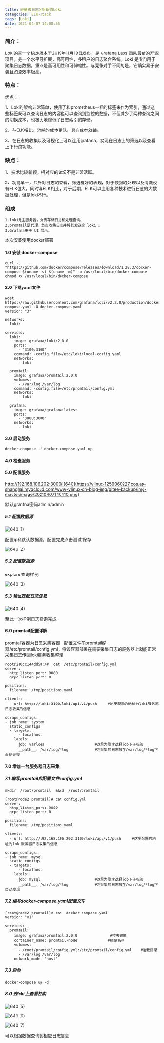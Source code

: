 ```yaml
---
title: 轻量级日志分析新秀Loki
categories: ELK-stack
tags: [Loki]
date: 2021-04-07 14:08:55
---
```

### 简介：

Loki的第一个稳定版本于2019年11月19日发布，是 Grafana Labs 团队最新的开源项目，是一个水平可扩展，高可用性，多租户的日志聚合系统。Loki 是专门用于聚集日志数据，重点是高可用性和可伸缩性。与竞争对手不同的是，它确实易于安装且资源效率极高。

### 特点：

优点：

1、Loki的架构非常简单，使用了和prometheus一样的标签来作为索引，通过这些标签既可以查询日志的内容也可以查询到监控的数据，不但减少了两种查询之间的切换成本，也极大地降低了日志索引的存储。

2、与ELK相比，消耗的成本更低，具有成本效益。

3、在日志的收集以及可视化上可以连用grafana，实现在日志上的筛选以及查看上下行的功能。

### 缺点：

1、技术比较新颖，相对应的论坛不是非常活跃。

2、功能单一，只针对日志的查看，筛选有好的表现，对于数据的处理以及清洗没有ELK强大，同时与ELK相比，对于后期，ELK可以连用各种技术进行日志的大数据处理，但是loki不行。

### 组成

```
1.loki是主服务器，负责存储日志和处理查询。
2.promtail是代理，负责收集日志并将其发送给 loki 。
3.Grafana用于 UI 展示。
```

本次安装使用docker部署

#### 1.0 安装  docker-compose

```
curl -L "https://github.com/docker/compose/releases/download/1.28.3/docker-compose-$(uname -s)-$(uname -m)" -o /usr/local/bin/docker-compose
chmod +x /usr/local/bin/docker-compose
```

#### 2.0 下载yaml文件

```
wget https://raw.githubusercontent.com/grafana/loki/v2.2.0/production/docker-compose.yaml -O docker-compose.yaml
version: "3"

networks:
  loki:

services:
  loki:
    image: grafana/loki:2.0.0
    ports:
      - "3100:3100"
    command: -config.file=/etc/loki/local-config.yaml
    networks:
      - loki

  promtail:
    image: grafana/promtail:2.0.0
    volumes:
      - /var/log:/var/log
    command: -config.file=/etc/promtail/config.yml
    networks:
      - loki

  grafana:
    image: grafana/grafana:latest
    ports:
      - "3000:3000"
    networks:
      - loki
```

#### 3.0 启动服务

```
docker-compose -f docker-compose.yaml up
```

#### 4.0 检查服务



#### 5.0 配置服务

http://192.168.106.202:3000/![640](https://vlinux-1259060227.cos.ap-shanghai.myqcloud.com/www-vlinux-cn-blog-img/gitee-backup/img-master/image/20210407140410.png)

默认granfna密码admin/admin

##### 5.1 配置数据源

![640 (1)](https://vlinux-1259060227.cos.ap-shanghai.myqcloud.com/www-vlinux-cn-blog-img/gitee-backup/img-master/image/20210407140449.png)

配置ip和默认数据源，配置完成点击测试/保存

![640 (2)](https://vlinux-1259060227.cos.ap-shanghai.myqcloud.com/www-vlinux-cn-blog-img/gitee-backup/img-master/image/20210407140524.png)

##### 5.2 配置数据源

explore 查询样例

![640 (3)](https://vlinux-1259060227.cos.ap-shanghai.myqcloud.com/www-vlinux-cn-blog-img/gitee-backup/img-master/image/20210407140548.png)

##### 5.3 输出匹配日志信息

![640 (4)](https://vlinux-1259060227.cos.ap-shanghai.myqcloud.com/www-vlinux-cn-blog-img/gitee-backup/img-master/image/20210407140619.png)

至此一次样例日志查询完成

#### 6.0 promtail配置详解

promtail容器为日志采集容器，配置文件在promtail容器/etc/promtail/config.yml，将该容器部署在需要采集日志的服务器上就能正常采集日志传回loki服务收集整理

```
root@2a0cc144dd58:/#  cat  /etc/promtail/config.yml
server:
  http_listen_port: 9080
  grpc_listen_port: 0

positions:
  filename: /tmp/positions.yaml

clients:
  - url: http://loki:3100/loki/api/v1/push     #这里配置的地址为loki服务器日志收集的信息

scrape_configs:
- job_name: system
  static_configs:
  - targets:
      - localhost
    labels:
      job: varlogs                       #这里为刚才选择job下子标签
      __path__: /var/log/*log            #将采集的日志放在/var/log/*log下自动发现
```

#### 7.0 增加一台服务器日志采集

##### 7.1 编写  promtail的配置文件config.yml

```
mkdir  /root/promtail  &&cd  /root/promtail

[root@node2 promtail]# cat config.yml 
server:
  http_listen_port: 9080
  grpc_listen_port: 0

positions:
  filename: /tmp/positions.yaml

clients:
  - url: http://192.168.106.202:3100/loki/api/v1/push     #这里配置的地址为loki服务器日志收集的信息

scrape_configs:
- job_name: mysql
  static_configs:
  - targets:
      - localhost
    labels:
      job: mysql                         #这里为刚才选择job下子标签
      __path__: /var/log/*log            #将采集的日志放在/var/log/*log下自动发现
```

##### 7.2 编写docker-compose.yaml配置文件

```
[root@node2 promtail]# cat  docker-compose.yaml 
version: "v1"

services:
  promtail:
    image: grafana/promtail:2.0.0               #拉去镜像
    container_name: promtail-node              #镜像名称
    volumes:
      - /root/promtail/config.yml:/etc/promtail/config.yml    #挂载目录
      - /var/log:/var/log           
    network_mode: 'host'
```

##### 7.3 启动

```
docker-compose up -d 
```

##### 8.0 去loki上查看检索

![640 (5)](https://vlinux-1259060227.cos.ap-shanghai.myqcloud.com/www-vlinux-cn-blog-img/gitee-backup/img-master/image/20210407140652.png)

![640 (6)](https://vlinux-1259060227.cos.ap-shanghai.myqcloud.com/www-vlinux-cn-blog-img/gitee-backup/img-master/image/20210407140730.png)

![640 (7)](https://vlinux-1259060227.cos.ap-shanghai.myqcloud.com/www-vlinux-cn-blog-img/gitee-backup/img-master/image/20210407140756.png)

可以根据数据查询到相应日志信息